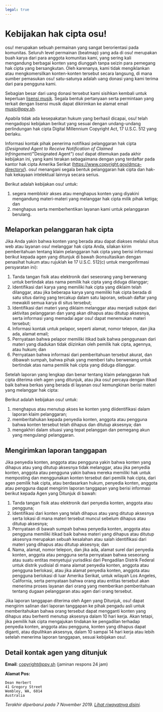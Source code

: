 ```yaml
---
legal: true
---
```


# Kebijakan hak cipta osu!

osu! merupakan sebuah permainan yang sangat berorientasi pada komunitas. Seluruh level permainan (beatmap) yang ada di osu! merupakan buah karya dari para anggota komunitas kami, yang sering kali mengandung berbagai konten yang diunggah tanpa seizin para pemegang hak cipta yang bersangkutan. Oleh karenanya, kami tidak mengiklankan atau mengkomersilkan konten-konten tersebut secara langsung, di mana sumber pemasukan osu! satu-satunya adalah uang donasi yang kami terima dari para pengguna kami.

Sebagian besar dari uang donasi tersebut kami sisihkan kembali untuk keperluan [lisensi musik](/wiki/Legal/Music_Licensing). Segala bentuk pertanyaan serta permintaan yang terkait dengan lisensi musik dapat dikirimkan ke alamat email [music@ppy.sh](mailto:music@ppy.sh).

Apabila tidak ada kesepakatan hukum yang berhasil dicapai, osu! telah mengadopsi kebijakan berikut yang sesuai dengan undang-undang perlindungan hak cipta Digital Millennium Copyright Act, 17 U.S.C. 512 yang berlaku.

Informasi kontak pihak penerima notifikasi pelanggaran hak cipta (*Designated Agent to Receive Notification of Claimed Infringement*/"Designated Agent") osu! dapat ditemukan pada akhir kebijakan ini, yang kami terakan sebagaimana dengan yang terdaftar pada kantor hak cipta Amerika Serikat (<https://www.copyright.gov/dmca-directory/>). osu! menangani segala bentuk pelanggaran hak cipta dan hak-hak kekayaan intelektual lainnya secara serius.

Berikut adalah kebijakan osu! untuk:

1. segera memblokir akses atau menghapus konten yang diyakini mengandung materi-materi yang melanggar hak cipta milik pihak ketiga; dan
2. menghapus serta memberhentikan layanan kami untuk pelanggaran berulang.

## Melaporkan pelanggaran hak cipta

Jika Anda yakin bahwa konten yang berada atau dapat diakses melalui situs web atau layanan osu! melanggar hak cipta Anda, silakan kirim pemberitahuan tentang klaim pelanggaran hak cipta yang berisi informasi berikut kepada agen yang ditunjuk di bawah (konsultasikan dengan penasihat hukum atau rujuklah ke 17 U.S.C. 512(c) untuk mengonfirmasi persyaratan ini):

1. Tanda tangan fisik atau elektronik dari seseorang yang berwenang untuk bertindak atas nama pemilik hak cipta yang diduga dilanggar;
2. Identifikasi dari karya yang memiliki hak cipta yang diklaim telah dilanggar, atau jika beberapa karya yang memiliki hak cipta berada di satu situs daring yang tercakup dalam satu laporan, sebuah daftar yang mewakili semua karya di situs tersebut;
3. Identifikasi dari materi yang diklaim melanggar atau menjadi subjek dari aktivitas pelanggaran dan yang akan dihapus atau ditutup aksesnya, serta informasi yang memadai agar osu! dapat menemukan materi tersebut;
4. Informasi kontak untuk pelapor, seperti alamat, nomor telepon, dan jika ada, alamat email;
5. Pernyataan bahwa pelapor memiliki itikad baik bahwa penggunaan dari materi yang diadukan tidak diizinkan oleh pemilik hak cipta, agennya, atau hukum; dan
6. Pernyataan bahwa informasi dari pemberitahuan tersebut akurat, dan dibawah sumpah, bahwa pihak yang memberi tahu berwenang untuk bertindak atas nama pemilik hak cipta yang diduga dilanggar.

Setelah laporan yang lengkap dan benar tentang klaim pelanggaran hak cipta diterima oleh agen yang ditunjuk, atau jika osu! percaya dengan itikad baik bahwa berkas yang berada di layanan osu! kemungkinan berisi materi yang melanggar hak cipta:

Berikut adalah kebijakan osu! untuk:

1. menghapus atau menutup akses ke konten yang diidentifikasi dalam laporan klaim pelanggaran;
2. memberitahukan kepada penyedia konten, anggota atau pengguna bahwa konten tersebut telah dihapus dan ditutup aksesnya; dan
3. mengakhiri dalam situasi yang tepat pelanggan dan pemegang akun yang mengulangi pelanggaran.

## Mengirimkan laporan tanggapan

Jika penyedia konten, anggota atau pengguna yakin bahwa konten yang dihapus atau yang ditutup aksesnya tidak melanggar, atau jika penyedia konten, anggota atau pengguna yakin bahwa mereka memiliki hak untuk memposting dan menggunakan konten tersebut dari pemilik hak cipta, dari agen pemilik hak cipta, atau berdasarkan hukum, penyedia konten, anggota atau pengguna dapat mengirim laporan tanggapan yang berisi informasi berikut kepada Agen yang Ditunjuk di bawah:

1. Tanda tangan fisik atau elektronik dari penyedia konten, anggota atau pengguna;
2. Identifikasi dari konten yang telah dihapus atau yang ditutup aksesnya serta lokasi di mana materi tersebut muncul sebelum dihapus atau ditutup aksesnya;
3. Pernyataan di bawah sumpah bahwa penyedia konten, anggota atau pengguna memiliki itikad baik bahwa materi yang dihapus atau ditutup aksesnya merupakan sebuah kesalahan atau salah identifikasi dari materi yang dihapus atau ditutup aksesnya; dan
4. Nama, alamat, nomor telepon, dan jika ada, alamat surel dari penyedia konten, anggota atau pengguna serta pernyataan bahwa seseorang atau suatu entitas menyetujui yurisdiksi dari Pengadilan Distrik Federal untuk distrik yudisial di mana alamat penyedia konten, anggota atau pengguna berlokasi, atau jika alamat penyedia konten, anggota atau pengguna berlokasi di luar Amerika Serikat, untuk wilayah Los Angeles, California, serta pernyataan bahwa orang atau entitas tersebut akan menerima proses layanan dari orang yang memberikan pemberitahuan tentang dugaan pelanggaran atau agen dari orang tersebut.

Jika laporan tanggapan diterima oleh Agen yang Ditunjuk, osu! dapat mengirim salinan dari laporan tanggapan ke pihak pengadu asli untuk memberitahukan bahwa orang tersebut dapat mengganti konten yang dihapus atau berhenti menutup aksesnya dalam 10 hari kerja. Akan tetapi, jika pemilik hak cipta mengajukan tindakan ke pengadilan terhadap penyedia konten, anggota atau pengguna, konten yang dihapus dapat diganti, atau dipulihkan aksesnya, dalam 10 sampai 14 hari kerja atau lebih setelah menerima laporan tanggapan, sesuai kebijakan osu!.

## Detail kontak agen yang ditunjuk

**Email**: [copyright@ppy.sh](mailto:copyright@ppy.sh) (jaminan respons 24 jam)

**Alamat Pos:**

```
Dean Herbert
41 Gregory Street
Wembley, WA, 6014
Australia
```

*Terakhir diperbarui pada 7 November 2019. [Lihat riwayatnya disini](https://github.com/ppy/osu-wiki/commits/master/wiki/Legal/Copyright/en.md).*
